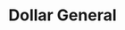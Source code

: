 ---
title: "Dollar General"
url: /indianapolis/dollar-general-west-10th-street-2/
shop: Kramladen
---